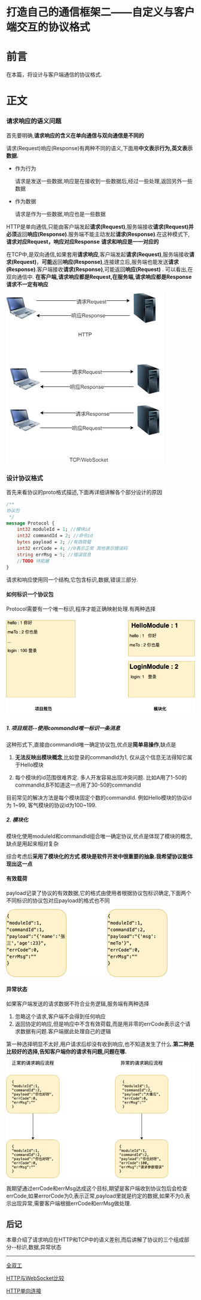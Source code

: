 # 打造自己的通信框架二——自定义与客户端交互的协议格式

# 前言

在本篇，将设计与客户端通信的协议格式.

# 正文

### 请求响应的语义问题

首先要明确,**请求响应的含义在单向通信与双向通信是不同的** 

请求(Request)响应(Response)有两种不同的语义,下面用**中文表示行为,英文表示数据.**

* 作为行为

  请求是发送一些数据,响应是在接收到一些数据后,经过一些处理,返回另外一些数据

* 作为数据

  请求是作为一些数据,响应也是一些数据

HTTP是单向通信,只能由客户端发起**请求(Request)**,服务端接收**请求(Request)**并**必须**返回**响应(Response)**.服务端不能主动发起**请求(Response)**.在这种模式下,**请求对应Request，响应对应Response**  **请求和响应是一一对应的**

在TCP中,是双向通信,如果套用**请求响应**,客户端发起**请求(Request)**,服务端接收**请求(Request)**，**可能**返回**响应(Response)**,连接建立后,服务端也能发送**请求(Response)**.客户端接收**请求(Response)**,可能返回**响应(Request)** . 可以看出,在双向通信中. **在客户端,请求响应都是Request,在服务端,请求响应都是Response** **请求不一定有响应**

![](img/通信协议-cs.png)



### 设计协议格式



首先来看协议的proto格式描述,下面再详细讲解各个部分设计的原因

```protobuf
/**
协议包
 */
message Protocol {
    int32 moduleId = 1; //模块id
    int32 commandId = 2; //命令id
    bytes payload = 3; //有效荷载
    int32 errCode = 4; //0表示正常 其他表示错误码
    string errMsg = 5; //错误信息
    //TODO 待拓展
}
```

请求和响应使用同一个结构,它包含标识,数据,错误三部分.

#### 如何标识一个协议包

Protocol需要有一个唯一标识,程序才能正确映射处理.有两种选择



![](img/协议格式.png)

##### 1. 项目规范--使用commandId唯一标识一条消息

这种形式下,直接由commandId唯一确定协议包,优点是**简单易操作**,缺点是

1. **无法反映出模块概念**,比如登录的commandId为1, 仅从这个信息无法得知它属于Hello模块

2. 每个模块的id范围很难界定. 多人开发容易出现冲突问题. 比如A用了1-50的commandId,B不知道这一点用了30-50的commandId

目前常见的解决方法是每个模块固定个数的commandId. 例如Hello模块的协议id为 1~99, 客气模块的协议id为100~199.

##### 2. 模块化

模块化使用moduleId和commandId组合唯一确定协议,优点是体现了模块的概念,缺点是用起来相对复杂



综合考虑后**采用了模块化的方式**.**模块是软件开发中很重要的抽象.我希望协议能体现出这一点**

#### 有效载荷

payload记录了协议的有效数据,它的格式由使用者根据协议包标识确定,下面两个不同标识的协议包对应payload的格式也不同

![](img/协议payload.png)

#### 异常状态

如果客户端发送的请求数据不符合业务逻辑,服务端有两种选择

1. 忽略这个请求,客户端不会得到任何响应
2. 返回协定的响应,但是响应中不含有效荷载,而是用非零的errCode表示这个请求数据有问题.客户端据此处理自己的逻辑

第一种选择明显不太好,用户请求后却没有收到响应,也不知道发生了什么.**第二种是比较好的选择,告知客户端你的请求有问题,问题在哪.**



![](img/协议状态.png)



我期望通过errCode和errMsg达成这个目标,期望是客户端收到协议包后会检查errCode,如果errorCode为0,表示正常,payload里就是约定的数据,如果不为0,表示出现异常,需要客户端根据errCode和errMsg做处理.

## 后记

本章介绍了请求响应在HTTP和TCP中的语义差别,而后讲解了协议的三个组成部分--标识,数据,异常状态




---

[全双工](https://steemit.com/tcp/@cifer/tcp)

[HTTP与WebSocket比较](https://blog.csdn.net/CoderTnT/article/details/81104970 )

[HTTP单向连接](https://blog.csdn.net/cyb519/article/details/79046833)

